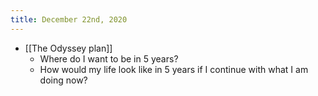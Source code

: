 ```yaml
---
title: December 22nd, 2020
---
```


- [[The Odyssey plan]]
	- Where do I want to be in 5 years?
	- How would my life look like in 5 years if I continue with what I am doing now?